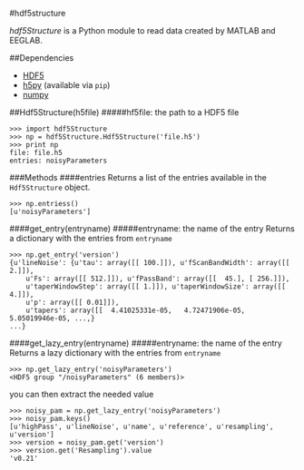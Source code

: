 #hdf5structure

*hdf5Structure* is a Python module to read data created by MATLAB and EEGLAB.

##Dependencies
* [HDF5](http://www.hdfgroup.org/HDF5/)
* [h5py](http://www.h5py.org/) (available via `pip`)
* [numpy](http://www.numpy.org/)

##Hdf5Structure(h5file)
#####hf5file: the path to a HDF5 file

    >>> import hdf5Structure
    >>> np = hdf5Structure.Hdf5Structure('file.h5')
    >>> print np
    file: file.h5
    entries: noisyParameters

###Methods
####entries
Returns a list of the entries available in the `Hdf5Structure` object.

    >>> np.entriess()
    [u'noisyParameters']

####get\_entry(entryname)
#####entryname: the name of the entry
Returns a dictionary with the entries from `entryname`

    >>> np.get_entry('version')
    {u'lineNoise': {u'tau': array([[ 100.]]), u'fScanBandWidth': array([[ 2.]]),
        u'Fs': array([[ 512.]]), u'fPassBand': array([[  45.], [ 256.]]),
        u'taperWindowStep': array([[ 1.]]), u'taperWindowSize': array([[ 4.]]),
        u'p': array([[ 0.01]]),
        u'tapers': array([[  4.41025331e-05,   4.72471906e-05,   5.05019946e-05, ...,}
    ...}

####get\_lazy\_entry(entryname)
#####entryname: the name of the entry
Returns a lazy dictionary with the entries from `entryname`

    >>> np.get_lazy_entry('noisyParameters')
    <HDF5 group "/noisyParameters" (6 members)>

you can then extract the needed value

    >>> noisy_pam = np.get_lazy_entry('noisyParameters')
    >>> noisy_pam.keys()
    [u'highPass', u'lineNoise', u'name', u'reference', u'resampling', u'version']
    >>> version = noisy_pam.get('version')
    >>> version.get('Resampling').value
    'v0.21'
